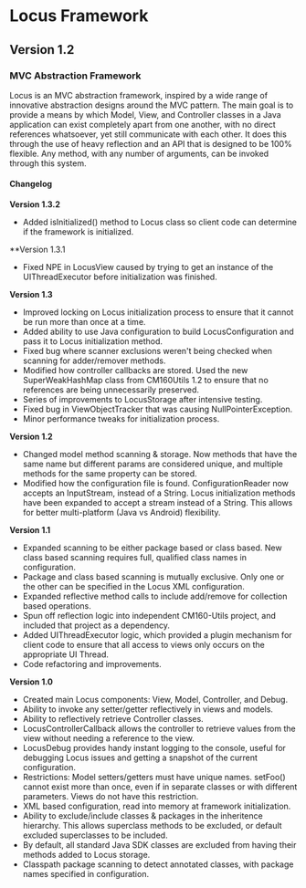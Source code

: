 # **Locus Framework**
## **Version 1.2**

### MVC Abstraction Framework

Locus is an MVC abstraction framework, inspired by a wide range of innovative abstraction designs around the MVC pattern. The main goal is to provide a means by which Model, View, and Controller classes in a Java application can exist completely apart from one another, with no direct references whatsoever, yet still communicate with each other. It does this through the use of heavy reflection and an API that is designed to be 100% flexible. Any method, with any number of arguments, can be invoked through this system.

#### Changelog

**Version 1.3.2**
+ Added isInitialized() method to Locus class so client code can determine if the framework is initialized.

**Version 1.3.1
+ Fixed NPE in LocusView caused by trying to get an instance of the UIThreadExecutor before initialization was finished.

**Version 1.3**
+ Improved locking on Locus initialization process to ensure that it cannot be run more than once at a time.
+ Added ability to use Java configuration to build LocusConfiguration and pass it to Locus initialization method.
+ Fixed bug where scanner exclusions weren't being checked when scanning for adder/remover methods.
+ Modified how controller callbacks are stored. Used the new SuperWeakHashMap class from CM160Utils 1.2 to ensure that no references are being unnecessarily preserved.
+ Series of improvements to LocusStorage after intensive testing.
+ Fixed bug in ViewObjectTracker that was causing NullPointerException.
+ Minor performance tweaks for initialization process.

**Version 1.2**
+ Changed model method scanning & storage. Now methods that have the same name but different params are considered unique, and multiple methods for the same property can be stored.
+ Modified how the configuration file is found. ConfigurationReader now accepts an InputStream, instead of a String. Locus initialization methods have been expanded to accept a stream instead of a String. This allows for better multi-platform (Java vs Android) flexibility.

**Version 1.1**
+ Expanded scanning to be either package based or class based. New class based scanning requires full, qualified class names in configuration.
+ Package and class based scanning is mutually exclusive. Only one or the other can be specified in the Locus XML configuration.
+ Expanded reflective method calls to include add/remove for collection based operations.
+ Spun off reflection logic into independent CM160-Utils project, and included that project as a dependency.
+ Added UIThreadExecutor logic, which provided a plugin mechanism for client code to ensure that all access to views only occurs on the appropriate UI Thread.
+ Code refactoring and improvements.

**Version 1.0**
+ Created main Locus components: View, Model, Controller, and Debug.
+ Ability to invoke any setter/getter reflectively in views and models.
+ Ability to reflectively retrieve Controller classes.
+ LocusControllerCallback allows the controller to retrieve values from the view without needing a reference to the view.
+ LocusDebug provides handy instant logging to the console, useful for debugging Locus issues and getting a snapshot of the current configuration.
+ Restrictions: Model setters/getters must have unique names. setFoo() cannot exist more than once, even if in separate classes or with different parameters. Views do not have this restriction.
+ XML based configuration, read into memory at framework initialization.
+ Ability to exclude/include classes & packages in the inheritence hierarchy. This allows superclass methods to be excluded, or default excluded superclasses to be included.
+ By default, all standard Java SDK classes are excluded from having their methods added to Locus storage.
+ Classpath package scanning to detect annotated classes, with package names specified in configuration.
